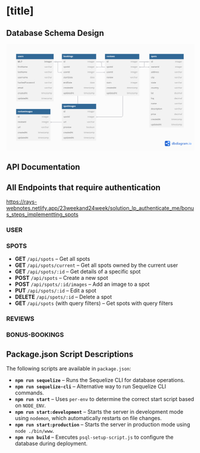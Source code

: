 # [title]

## Database Schema Design

![db-schema]

[db-schema]: ./images/airBnB_smartt.png

## API Documentation

## All Endpoints that require authentication
https://rays-webnotes.netlify.app/23weekand24week/solution_lp_authenticate_me/bonus_steps_implementting_spots

### USER 

###  SPOTS 
- **GET** `/api/spots` – Get all spots  
- **GET** `/api/spots/current` – Get all spots owned by the current user  
- **GET** `/api/spots/:id` – Get details of a specific spot  
- **POST** `/api/spots` – Create a new spot  
- **POST** `/api/spots/:id/images` – Add an image to a spot  
- **PUT** `/api/spots/:id` – Edit a spot  
- **DELETE** `/api/spots/:id` – Delete a spot  
- **GET** `/api/spots` (with query filters) – Get spots with query filters  

### REVIEWS 
### BONUS-BOOKINGS 


## Package.json Script Descriptions
The following scripts are available in `package.json`:

- **`npm run sequelize`** – Runs the Sequelize CLI for database operations.
- **`npm run sequelize-cli`** – Alternative way to run Sequelize CLI commands.
- **`npm run start`** – Uses `per-env` to determine the correct start script based on `NODE_ENV`.
- **`npm run start:development`** – Starts the server in development mode using `nodemon`, which automatically restarts on file changes.
- **`npm run start:production`** – Starts the server in production mode using `node ./bin/www`.
- **`npm run build`** – Executes `psql-setup-script.js` to configure the database during deployment.
